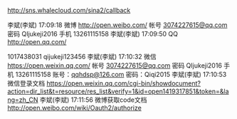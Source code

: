 http://sns.whalecloud.com/sina2/callback

李斌(李斌) 17:09:18
微博  http://open.weibo.com/
帐号  3074227615@qq.com
密码  QIjukeji2016
手机  13261115158
李斌(李斌) 17:09:50
QQ   http://open.qq.com/

1017438031  qijukeji123456
李斌(李斌) 17:10:32
微信  https://open.weixin.qq.com/
帐号  3074227615@qq.com
密码  QIjukeji2016
手机  13261115158
账号：qqhdsp@126.com 
密码：Qiqi2015
李斌(李斌) 17:10:53
微信登录文档
https://open.weixin.qq.com/cgi-bin/showdocument?action=dir_list&t=resource/res_list&verify=1&id=open1419317851&token=&lang=zh_CN
李斌(李斌) 17:11:56
微博获取code文档
http://open.weibo.com/wiki/Oauth2/authorize
